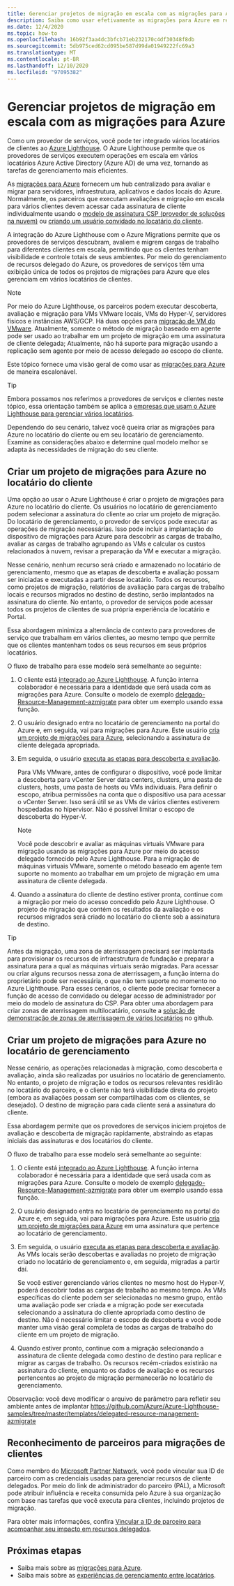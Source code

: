 ```yaml
---
title: Gerenciar projetos de migração em escala com as migrações para Azure
description: Saiba como usar efetivamente as migrações para Azure em recursos de cliente delegados.
ms.date: 12/4/2020
ms.topic: how-to
ms.openlocfilehash: 16b92f3aa4dc3bfcb71eb232170c4df30348f8db
ms.sourcegitcommit: 5db975ced62cd095be587d99da01949222fc69a3
ms.translationtype: MT
ms.contentlocale: pt-BR
ms.lasthandoff: 12/10/2020
ms.locfileid: "97095382"
---
```

# <a name="manage-migration-projects-at-scale-with-azure-migrate"></a>Gerenciar projetos de migração em escala com as migrações para Azure

Como um provedor de serviços, você pode ter integrado vários locatários de clientes ao [Azure Lighthouse](../overview.md). O Azure Lighthouse permite que os provedores de serviços executem operações em escala em vários locatários Azure Active Directory (Azure AD) de uma vez, tornando as tarefas de gerenciamento mais eficientes.

As [migrações para Azure](../../migrate/migrate-services-overview.md) fornecem um hub centralizado para avaliar e migrar para servidores, infraestrutura, aplicativos e dados locais do Azure. Normalmente, os parceiros que executam avaliações e migração em escala para vários clientes devem acessar cada assinatura de cliente individualmente usando o [modelo de assinatura CSP (provedor de soluções na nuvem)](/partner-center/customers-revoke-admin-privileges) ou [criando um usuário convidado no locatário do cliente](/azure/active-directory/external-identities/what-is-b2b).

A integração do Azure Lighthouse com o Azure Migrations permite que os provedores de serviços descubram, avaliem e migrem cargas de trabalho para diferentes clientes em escala, permitindo que os clientes tenham visibilidade e controle totais de seus ambientes. Por meio do gerenciamento de recursos delegado do Azure, os provedores de serviços têm uma exibição única de todos os projetos de migrações para Azure que eles gerenciam em vários locatários de clientes.

> [!NOTE]
> Por meio do Azure Lighthouse, os parceiros podem executar descoberta, avaliação e migração para VMs VMware locais, VMs do Hyper-V, servidores físicos e instâncias AWS/GCP. Há duas opções para [migração de VM do VMware](../../migrate/server-migrate-overview.md). Atualmente, somente o método de migração baseado em agente pode ser usado ao trabalhar em um projeto de migração em uma assinatura de cliente delegada; Atualmente, não há suporte para migração usando a replicação sem agente por meio de acesso delegado ao escopo do cliente.

Este tópico fornece uma visão geral de como usar as [migrações para Azure](../../migrate/migrate-services-overview.md) de maneira escalonável.

> [!TIP]
> Embora possamos nos referimos a provedores de serviços e clientes neste tópico, essa orientação também se aplica a [empresas que usam o Azure Lighthouse para gerenciar vários locatários](../concepts/enterprise.md).

Dependendo do seu cenário, talvez você queira criar as migrações para Azure no locatário do cliente ou em seu locatário de gerenciamento. Examine as considerações abaixo e determine qual modelo melhor se adapta às necessidades de migração do seu cliente.

## <a name="create-an-azure-migrate-project-in-the-customer-tenant"></a>Criar um projeto de migrações para Azure no locatário do cliente

Uma opção ao usar o Azure Lighthouse é criar o projeto de migrações para Azure no locatário do cliente. Os usuários no locatário de gerenciamento podem selecionar a assinatura do cliente ao criar um projeto de migração. Do locatário de gerenciamento, o provedor de serviços pode executar as operações de migração necessárias. Isso pode incluir a implantação do dispositivo de migrações para Azure para descobrir as cargas de trabalho, avaliar as cargas de trabalho agrupando as VMs e calcular os custos relacionados à nuvem, revisar a preparação da VM e executar a migração.

Nesse cenário, nenhum recurso será criado e armazenado no locatário de gerenciamento, mesmo que as etapas de descoberta e avaliação possam ser iniciadas e executadas a partir desse locatário. Todos os recursos, como projetos de migração, relatórios de avaliação para cargas de trabalho locais e recursos migrados no destino de destino, serão implantados na assinatura do cliente. No entanto, o provedor de serviços pode acessar todos os projetos de clientes de sua própria experiência de locatário e Portal.

Essa abordagem minimiza a alternância de contexto para provedores de serviço que trabalham em vários clientes, ao mesmo tempo que permite que os clientes mantenham todos os seus recursos em seus próprios locatários.

O fluxo de trabalho para esse modelo será semelhante ao seguinte:

1. O cliente está [integrado ao Azure Lighthouse](onboard-customer.md). A função interna colaborador é necessária para a identidade que será usada com as migrações para Azure. Consulte o modelo de exemplo [delegado-Resource-Management-azmigrate](https://github.com/Azure/Azure-Lighthouse-samples/tree/master/templates/delegated-resource-management-azmigrate) para obter um exemplo usando essa função.
1. O usuário designado entra no locatário de gerenciamento na portal do Azure e, em seguida, vai para migrações para Azure. Este usuário [cria um projeto de migrações para Azure](/azure/migrate/create-manage-projects), selecionando a assinatura de cliente delegada apropriada.
1. Em seguida, o usuário [executa as etapas para descoberta e avaliação](../../migrate/tutorial-discover-vmware.md).

   Para VMs VMware, antes de configurar o dispositivo, você pode limitar a descoberta para vCenter Server data centers, clusters, uma pasta de clusters, hosts, uma pasta de hosts ou VMs individuais. Para definir o escopo, atribua permissões na conta que o dispositivo usa para acessar o vCenter Server. Isso será útil se as VMs de vários clientes estiverem hospedadas no hipervisor. Não é possível limitar o escopo de descoberta do Hyper-V.

    > [!NOTE]
    > Você pode descobrir e avaliar as máquinas virtuais VMware para migração usando as migrações para Azure por meio do acesso delegado fornecido pelo Azure Lighthouse. Para a migração de máquinas virtuais VMware, somente o método baseado em agente tem suporte no momento ao trabalhar em um projeto de migração em uma assinatura de cliente delegada.

1. Quando a assinatura do cliente de destino estiver pronta, continue com a migração por meio do acesso concedido pelo Azure Lighthouse. O projeto de migração que contém os resultados da avaliação e os recursos migrados será criado no locatário do cliente sob a assinatura de destino.

> [!TIP]
> Antes da migração, uma zona de aterrissagem precisará ser implantada para provisionar os recursos de infraestrutura de fundação e preparar a assinatura para a qual as máquinas virtuais serão migradas. Para acessar ou criar alguns recursos nessa zona de aterrissagem, a função interna do proprietário pode ser necessária, o que não tem suporte no momento no Azure Lighthouse. Para esses cenários, o cliente pode precisar fornecer a função de acesso de convidado ou delegar acesso de administrador por meio do modelo de assinatura do CSP. Para obter uma abordagem para criar zonas de aterrissagem multilocatário, consulte a [solução de demonstração de zonas de aterrissagem de vários locatários](https://github.com/Azure/Multi-tenant-Landing-Zones) no github.

## <a name="create-an-azure-migrate-project-in-the-managing-tenant"></a>Criar um projeto de migrações para Azure no locatário de gerenciamento

Nesse cenário, as operações relacionadas à migração, como descoberta e avaliação, ainda são realizadas por usuários no locatário de gerenciamento. No entanto, o projeto de migração e todos os recursos relevantes residirão no locatário do parceiro, e o cliente não terá visibilidade direta do projeto (embora as avaliações possam ser compartilhadas com os clientes, se desejado). O destino de migração para cada cliente será a assinatura do cliente.

Essa abordagem permite que os provedores de serviços iniciem projetos de avaliação e descoberta de migração rapidamente, abstraindo as etapas iniciais das assinaturas e dos locatários do cliente.

O fluxo de trabalho para esse modelo será semelhante ao seguinte:

1. O cliente está [integrado ao Azure Lighthouse](onboard-customer.md). A função interna colaborador é necessária para a identidade que será usada com as migrações para Azure. Consulte o modelo de exemplo [delegado-Resource-Management-azmigrate](https://github.com/Azure/Azure-Lighthouse-samples/tree/master/templates/delegated-resource-management-azmigrate) para obter um exemplo usando essa função.
1. O usuário designado entra no locatário de gerenciamento na portal do Azure e, em seguida, vai para migrações para Azure. Este usuário [cria um projeto de migrações para Azure](/azure/migrate/create-manage-projects) em uma assinatura que pertence ao locatário de gerenciamento.
1. Em seguida, o usuário [executa as etapas para descoberta e avaliação](../../migrate/tutorial-discover-vmware.md). As VMs locais serão descobertas e avaliadas no projeto de migração criado no locatário de gerenciamento e, em seguida, migradas a partir daí.

   Se você estiver gerenciando vários clientes no mesmo host do Hyper-V, poderá descobrir todas as cargas de trabalho ao mesmo tempo. As VMs específicas do cliente podem ser selecionadas no mesmo grupo, então uma avaliação pode ser criada e a migração pode ser executada selecionando a assinatura do cliente apropriada como destino de destino. Não é necessário limitar o escopo de descoberta e você pode manter uma visão geral completa de todas as cargas de trabalho do cliente em um projeto de migração.

1. Quando estiver pronto, continue com a migração selecionando a assinatura de cliente delegada como destino de destino para replicar e migrar as cargas de trabalho. Os recursos recém-criados existirão na assinatura do cliente, enquanto os dados de avaliação e os recursos pertencentes ao projeto de migração permanecerão no locatário de gerenciamento.

Observação: você deve modificar o arquivo de parâmetro para refletir seu ambiente antes de implantar https://github.com/Azure/Azure-Lighthouse-samples/tree/master/templates/delegated-resource-management-azmigrate

## <a name="partner-recognition-for-customer-migrations"></a>Reconhecimento de parceiros para migrações de clientes

Como membro do [Microsoft Partner Network](https://partner.microsoft.com), você pode vincular sua ID de parceiro com as credenciais usadas para gerenciar recursos de cliente delegados. Por meio do link de administrador do parceiro (PAL), a Microsoft pode atribuir influência e receita consumida pelo Azure à sua organização com base nas tarefas que você executa para clientes, incluindo projetos de migração.

Para obter mais informações, confira [Vincular a ID de parceiro para acompanhar seu impacto em recursos delegados](partner-earned-credit.md).

## <a name="next-steps"></a>Próximas etapas

- Saiba mais sobre as [migrações para Azure](../../migrate/migrate-services-overview.md).
- Saiba mais sobre as [experiências de gerenciamento entre locatários](../concepts/cross-tenant-management-experience.md).


